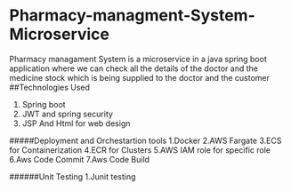 # Pharmacy-managment-System-Microservice
Pharmacy managament System is a microservice in a java spring boot application where we can check all the details of the doctor and the medicine stock which is being supplied to the doctor and the customer
##Technologies Used
  1. Spring boot
  2. JWT and spring security
  3. JSP And Html for web design

#####Deployment and Orchestartion tools
1.Docker
2.AWS Fargate
3.ECS for Containerization
4.ECR for Clusters
5.AWS IAM role for specific role
6.Aws Code Commit
7.Aws Code Build

######Unit Testing
1.Junit testing


